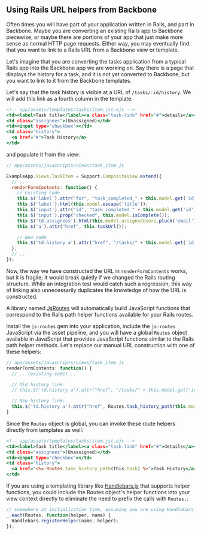 ## Using Rails URL helpers from Backbone

Often times you will have part of your application written in Rails, and part
in Backbone.  Maybe you are converting an existing Rails app to Backbone
piecewise, or maybe there are portions of your app that just make more sense as
normal HTTP page requests.  Either way, you may eventually find that you want
to link to a Rails URL from a Backbone view or template.

Let's imagine that you are converting the tasks application from a typical
Rails app into the Backbone app we are working on.  Say there is a page
that displays the history for a task, and it is not yet converted to Backbone,
but you want to link to it from the Backbone templates.

Let's say that the task history is visible at a URL of `/tasks/:id/history`.
We will add this link as a fourth column in the template:

```rhtml
<!-- app/assets/templates/tasks/item.jst.ejs -->
<td><label>Task title</label><a class="task-link" href="#">details</a></td>
<td class="assignees">(Unassigned)</td>
<td><input type="checkbox"></td>
<td class="history">
  <a href="#">Task History</a>
</td>
```

and populate it from the view:

```javascript
// app/assets/javascripts/views/task_item.js

ExampleApp.Views.TaskItem = Support.CompositeView.extend({
  // ...
  renderFormContents: function() {
    // Existing code
    this.$('label').attr("for", "task_completed_" + this.model.get('id'));
    this.$('label').html(this.model.escape('title'));
    this.$('input').attr("id", "task_completed_" + this.model.get('id'));
    this.$('input').prop("checked", this.model.isComplete());
    this.$('td.assignees').html(this.model.assignedUsers.pluck('email').join(", "));
    this.$('a').attr("href", this.taskUrl());

    // New code
    this.$('td.history a').attr("href", "/tasks/" + this.model.get('id') + "/history");
  },
  // ...
});
```

Now, the way we have constructed the URL in `renderFormContents` works, but it
is fragile; it would break quietly if we changed the Rails routing structure.
While an integration test would catch such a regression, this way of linking
also unnecessarily duplicates the knowledge of how the URL is constructed.

A library named [JsRoutes](https://github.com/railsware/js-routes/) will automatically
build JavaScript functions that correspond to the Rails path helper functions
available for your Rails routes.

Install the `js-routes` gem into your application, include the `js-routes`
JavaScript via the asset pipeline, and you will have a global `Routes` object
available in JavaScript that provides JavaScript functions similar to the Rails
path helper methods.  Let's replace our manual URL construction with one of
these helpers:

```javascript
// app/assets/javascripts/views/task_item.js
renderFormContents: function() {
  // ...(existing code)...

  // Old history link:
  // this.$('td.history a').attr("href", "/tasks/" + this.model.get('id') + "/history");

  // New history link:
  this.$('td.history a').attr("href", Routes.task_history_path(this.model));
}
```

Since the `Routes` object is global, you can invoke these route helpers directly from
templates as well:

```rhtml
<!-- app/assets/templates/tasks/item.jst.ejs -->
<td><label>Task title</label><a class="task-link" href="#">details</a></td>
<td class="assignees">(Unassigned)</td>
<td><input type="checkbox"></td>
<td class="history">
  <a href="<%= Routes.task_history_path(this.task) %>">Task History</a>
</td>
```

If you are using a templating library like
[Handlebars.js](http://handlebarsjs.com/) that supports helper functions, you
could include the Routes object's helper functions into your view context
directly to eliminate the need to prefix the calls with `Routes.`:

```javascript
// somewhere at initialization time, assuming you are using Handlebars.js:
_.each(Routes, function(helper, name) {
  Handlebars.registerHelper(name, helper);
});
```
